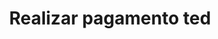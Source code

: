 ---
title: Realizar pagamento ted
api:
  file: readme-hml-corebank.json
  operationId: post_v1-payment-ted
hidden: false
---